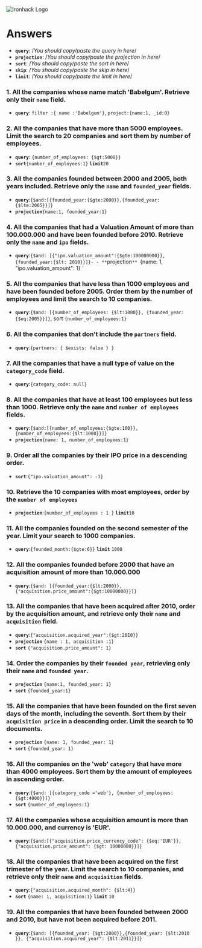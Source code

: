 ![Ironhack Logo](https://i.imgur.com/1QgrNNw.png)

# Answers
- **`query`**: /_You should copy/paste the query in here_/
- **`projection`**: /_You should copy/paste the projection in here_/
- **`sort`**: /_You should copy/paste the sort in here_/
- **`skip`**: /_You should copy/paste the skip in here_/
- **`limit`**: /_You should copy/paste the limit in here_/

### 1. All the companies whose name match 'Babelgum'. Retrieve only their `name` field.

- **`query`**: `filter :{ name :'Babelgum'}`, `project:{name:1, _id:0}`

### 2. All the companies that have more than 5000 employees. Limit the search to 20 companies and sort them by **number of employees**.
  - **`query`**: `{number_of_employees: {$gt:5000}}` 
  - **`sort`**`{number_of_employees:1}`
   **`limit`**`20`

### 3. All the companies founded between 2000 and 2005, both years included. Retrieve only the `name` and `founded_year` fields.

- **`query`**:`{$and:[{founded_year:{$gte:2000}},{founded_year:{$lte:2005}}]}` 
- **`projection`**`{name:1, founded_year:1}`

### 4. All the companies that had a Valuation Amount of more than 100.000.000 and have been founded before 2010. Retrieve only the `name` and `ipo` fields.

- **`query`**:`{$and: [{"ipo.valuation_amount":{$gte:100000000}}, {founded_year:{$lt: 2010}}]}- - **`projection`** `{name: 1, "ipo.valuation_amount": 1} `

### 5. All the companies that have less than 1000 employees and have been founded before 2005. Order them by the number of employees and limit the search to 10 companies.

- **`query`**:`{$and: [{number_of_employees: {$lt:1000}}, {founded_year:{$eq:2005}}]}`, sort `{number_of_employees:1}`

### 6. All the companies that don't include the `partners` field.

- **`query`**:`{partners: { $exists: false } }`

### 7. All the companies that have a null type of value on the `category_code` field.

- **`query`**:`{category_code: null}`

### 8. All the companies that have at least 100 employees but less than 1000. Retrieve only the `name` and `number of employees` fields.

- **`query`**:`{$and:[{number_of_employees:{$gte:100}}, {number_of_employees:{$lt:1000}}]}` 
- **`projection`**`{name: 1, number_of_employees:1}`

### 9. Order all the companies by their IPO price in a descending order.

- **`sort`**:`{"ipo.valuation_amount": -1}`

### 10. Retrieve the 10 companies with most employees, order by the `number of employees`

- **`projection`**:`{number_of_employees : 1 }` 
**`limit`**`10`

### 11. All the companies founded on the second semester of the year. Limit your search to 1000 companies.

- **`query`**:`{founded_month:{$gte:6}}` 
**`limit`** `1000`

### 12. All the companies founded before 2000 that have an acquisition amount of more than 10.000.000

 - **`query`**:`{$and: [{founded_year:{$lt:2000}},{"acquisition.price_amount":{$gt:10000000}}]}`

### 13. All the companies that have been acquired after 2010, order by the acquisition amount, and retrieve only their `name` and `acquisition` field.

 - **`query`**:`{"acquisition.acquired_year":{$gt:2010}}` 
 - **`projection`** `{name : 1, acquisition :1}`
 - **`sort`** `{"acquisition.price_amount": 1}`

### 14. Order the companies by their `founded year`, retrieving only their `name` and `founded year`.
  - **`projection`** `{name:1, founded_year: 1}`
 - **`sort`** `{founded_year:1}`


### 15. All the companies that have been founded on the first seven days of the month, including the seventh. Sort them by their `acquisition price` in a descending order. Limit the search to 10 documents.

- **`projection`** `{name: 1, founded_year: 1}`
 - **`sort`** `{founded_year: 1}`

### 16. All the companies on the 'web' `category` that have more than 4000 employees. Sort them by the amount of employees in ascending order.

 - **`query`**:`{$and: [{category_code ='web'}, {number_of_employees: {$gt:4000}}]} `
 - **`sort`** `{number_of_employees:1}`

### 17. All the companies whose acquisition amount is more than 10.000.000, and currency is 'EUR'.

- **`query`**:`{$and:[{"acquisition.price_currency_code": {$eq:'EUR'}}, {"acquisition.price_amount": {$gt: 10000000}}]} `

### 18. All the companies that have been acquired on the first trimester of the year. Limit the search to 10 companies, and retrieve only their `name` and `acquisition` fields.

- **`query`**:`{"acquisition.acquired_month": {$lt:4}}`
- **`sort`** `{name: 1, acquisition:1}`
**`limit`** `10`

### 19. All the companies that have been founded between 2000 and 2010, but have not been acquired before 2011.

- **`query`**:`{$and: [{founded_year: {$gt:2000}},{founded_year: {$lt:2010 }}, {"acquisition.acquired_year": {$lt:2011}}]}`
